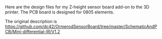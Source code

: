 Here are the design files for my Z-height sensor board add-on to the 3D printer. The PCB board  is designed for 0805 elements.

The original description is https://github.com/dc42/OrmerodSensorBoard/tree/master/SchematicAndPCB/Mini-differential-IR/V1.2 

